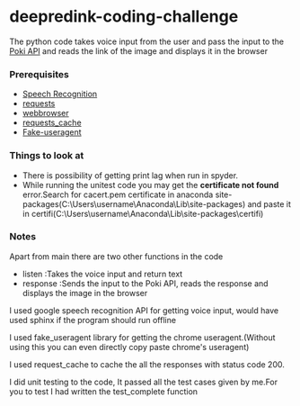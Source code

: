 # deepredink-coding-challenge
The python code takes voice input from the user and pass the input to the [Poki API](https://pokeapi.co/ "POKEAPI") and reads the link of the image and displays it in the browser

### Prerequisites

* [Speech Recognition](https://pypi.python.org/pypi/SpeechRecognition/ "python library")
* [requests](http://docs.python-requests.org/en/master/ "python library")
* [webbrowser](https://docs.python.org/2/library/webbrowser.html "python library")
* [requests_cache](https://pypi.python.org/pypi/requests-cache "python library")
* [Fake-useragent](https://pypi.python.org/pypi/fake-useragent "python library")

### Things to look at
* There is possibility of getting print lag when run in spyder.
* While running the unitest code you may get the **certificate not found** error.Search for cacert.pem certificate in anaconda site-packages(C:\Users\username\Anaconda\Lib\site-packages) and paste it in certifi(C:\Users\username\Anaconda\Lib\site-packages\certifi)
    
### Notes

Apart from main there are two other functions in the code
* listen    :Takes the voice input and return text
* response  :Sends the input to the Poki API, reads the response and displays the image in the browser 

I used google speech recognition API for getting voice input, would have used sphinx if the program should run offline

I used fake_useragent library for getting the chrome useragent.(Without using this you can even directly copy paste chrome's useragent)

I used request_cache to cache the all the responses with status code 200.

I did unit testing to the code, It passed all the test cases given by me.For you to test I had written the test_complete function

